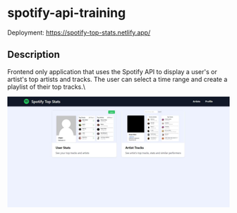 # spotify-api-training

Deployment: https://spotify-top-stats.netlify.app/

## Description
Frontend only application that uses the Spotify API to display a user's or artist's top artists and tracks. The user can select a time range and create a playlist of their top tracks.\

![Home Page](./public/home.JPG)